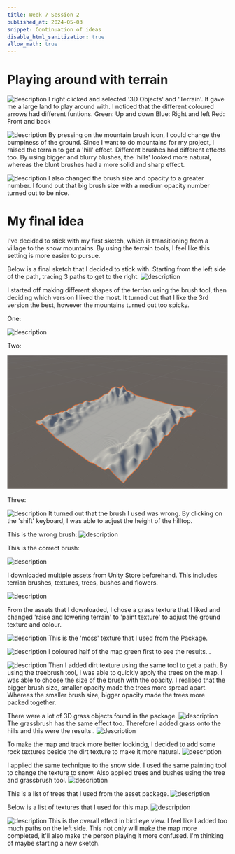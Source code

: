 ```yaml
---
title: Week 7 Session 2
published_at: 2024-05-03
snippet: Continuation of ideas
disable_html_sanitization: true
allow_math: true
---
```

# Playing around with terrain 
![description](/W7S2/Terrain.png)
I right clicked and selected '3D Objects' and 'Terrain'. It gave me a large land to play around with. I noticed that the different coloured arrows had different funtions. 
Green: Up and down 
Blue: Right and left 
Red: Front and back 


![description](/W7S2/Tools.png)
By pressing on the mountain brush icon, I could change the bumpiness of the ground. Since I want to do mountains for my project, I raised the terrain to get a 'hill' effect. Different brushes had different effects too. By using bigger and blurry blushes, the 'hills' looked more natural, whereas the blunt brushes had a more solid and sharp effect. 


![description](/W7S2/After.png)
I also changed the brush size and opacity to a greater number. I found out that big brush size with a medium opacity number turned out to be nice. 

# My final idea
I've decided to stick with my first sketch, which is transitioning from a village to the snow mountains. By using the terrain tools, I feel like this setting is more easier to pursue. 

Below is a final sketch that I decided to stick with. Starting from the left side of the path, tracing 3 paths to get to the right. 
![description](/W7S2/sketch.jpg)

I started off making different shapes of the terrian using the brush tool, then deciding which version I liked the most. It turned out that I like the 3rd version the best, however the mountains turned out too spicky. 

One:

![description](/W7S2/one.png)

Two:

![description](/W7S2/two.png)


Three:

![description](/W7S2/three.png)
It turned out that the brush I used was wrong. By clicking on the 'shift' keyboard, I was able to adjust the height of the hilltop. 

This is the wrong brush:
![description](/W7S2/brush.png)

This is the correct brush:

![description](/W7S2/brush2.png)


I downloaded multiple assets from Unity Store beforehand. This includes terrian brushes, textures, trees, bushes and flowers.

![description](/W7S2/assets.png)


From the assets that I downloaded, I chose a grass texture that I liked and changed 'raise and lowering terrain' to 'paint texture' to adjust the ground texture and colour. 

![description](/W7S2/moss.png)
This is the 'moss' texture that I used from the Package. 

![description](/W7S2/four.png)
I coloured half of the map green first to see the results...


![description](/W7S2/five.png) 
Then I added dirt texture using the same tool to get a path. By using the treebrush tool, I was able to quickly apply the trees on the map. I was able to choose the size of the brush with the opacity. I realised that the bigger brush size, smaller opacity made the trees more spread apart. Whereas the smaller brush size, bigger opacity made the trees more packed together. 


There were a lot of 3D grass objects found in the package. 
![description](/W7S2/grassbrush.png)
The grassbrush has the same effect too. Therefore I added grass onto the hills and this were the results..
![description](/grass.png)


To make the map and track more better lookindg, I decided to add some rock textures beside the dirt texture to make it more natural. 
![description](/W7S2/rocktexture.png)


I applied the same technique to the snow side. I used the same painting tool to change the texture to snow. Also applied trees and bushes using the tree and grassbrush tool. 
![description](/W7S2/snowside.png)


This is a list of trees that I used from the asset package. 
![description](/W7S2/snowtrees.png)

Below is a list of textures that I used for this map. 
![description](/W7S2/textures.png)

![description](/W7S2/six.png)
This is the overall effect in bird eye view. I feel like I added too much paths on the left side. This not only will make the map more completed, it'll also make the person playing it more confused. I'm thinking of maybe starting a new sketch. 
